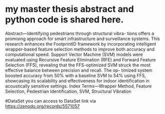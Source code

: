 # my master thesis abstract and python code is shared here. 

Abstract—Identifying pedestrians through structural vibra-
tions offers a promising approach for smart infrastructure and
surveillance systems. This research enhances the FootprintID
framework by incorporating intelligent wrapper-based feature
selection methods to improve both accuracy and computational
speed. Support Vector Machine (SVM) models were evaluated
using Recursive Feature Elimination (RFE) and Forward Feature
Selection (FFS), revealing that the FFS-optimized SVM struck
the most effective balance between precision and recall. The op-
timized system boosted accuracy from 50% with a baseline SVM
to 54% using FFS, showcasing its scalability and effectiveness for
indoor identification in acoustically sensitive settings.
Index Terms—Wrapper Method, Feature Selection, Pedestrian
Identification, SVM, Structural Vibration

#DataSet
you can access to DataSet link via
https://zenodo.org/records/5571057
